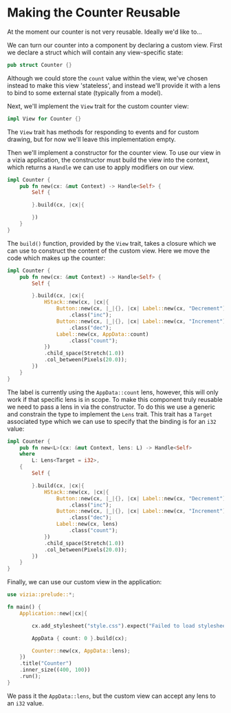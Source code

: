 # Making the Counter Reusable

At the moment our counter is not very reusable. Ideally we'd like to...

We can turn our counter into a component by declaring a custom view. First we declare a struct which will contain any view-specific state:

```rust
pub struct Counter {}
```

Although we could store the `count` value within the view, we've chosen instead to make this view 'stateless', and instead we'll provide it with a lens to bind to some external state (typically from a model).

Next, we'll implement the `View` trait for the custom counter view:

```rust
impl View for Counter {}
```

The `View` trait has methods for responding to events and for custom drawing, but for now we'll leave this implementation empty.

Then we'll implement a constructor for the counter view. To use our view in a vizia application, the constructor must build the view into the context, which returns a `Handle` we can use to apply modifiers on our view.

```rust
impl Counter {
    pub fn new(cx: &mut Context) -> Handle<Self> {
        Self {

        }.build(cx, |cx|{

        })
    }
}
```

The `build()` function, provided by the `View` trait, takes a closure which we can use to construct the content of the custom view. Here we move the code which makes up the counter:

```rust
impl Counter {
    pub fn new(cx: &mut Context) -> Handle<Self> {
        Self {

        }.build(cx, |cx|{
            HStack::new(cx, |cx|{
                Button::new(cx, |_|{}, |cx| Label::new(cx, "Decrement"))
                    .class("inc");
                Button::new(cx, |_|{}, |cx| Label::new(cx, "Increment"))
                    .class("dec");
                Label::new(cx, AppData::count)
                    .class("count");
            })
            .child_space(Stretch(1.0))
            .col_between(Pixels(20.0));
        })
    }
}
```

The label is currently using the `AppData::count` lens, however, this will only work if that specific lens is in scope. To make this component truly reusable we need to pass a lens in via the constructor. To do this we use a generic and constrain the type to implement the `Lens` trait. This trait has a `Target` associated type which we can use to specify that the binding is for an `i32` value:

```rust
impl Counter {
    pub fn new<L>(cx: &mut Context, lens: L) -> Handle<Self> 
    where
        L: Lens<Target = i32>,
    {
        Self {

        }.build(cx, |cx|{
            HStack::new(cx, |cx|{
                Button::new(cx, |_|{}, |cx| Label::new(cx, "Decrement"))
                    .class("inc");
                Button::new(cx, |_|{}, |cx| Label::new(cx, "Increment"))
                    .class("dec");
                Label::new(cx, lens)
                    .class("count");
            })
            .child_space(Stretch(1.0))
            .col_between(Pixels(20.0));
        })
    }
}
```

Finally, we can use our custom view in the application:

```rust
use vizia::prelude::*;

fn main() {
    Application::new(|cx|{

        cx.add_stylesheet("style.css").expect("Failed to load stylesheet");

        AppData { count: 0 }.build(cx);

        Counter::new(cx, AppData::lens);
    })
    .title("Counter")
    .inner_size((400, 100))
    .run();
}

```

We pass it the `AppData::lens`, but the custom view can accept any lens to an `i32` value.
